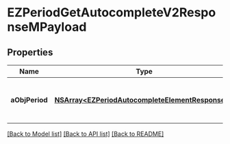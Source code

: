 # EZPeriodGetAutocompleteV2ResponseMPayload

## Properties
Name | Type | Description | Notes
------------ | ------------- | ------------- | -------------
**aObjPeriod** | [**NSArray&lt;EZPeriodAutocompleteElementResponse&gt;***](EZPeriodAutocompleteElementResponse.md) | An array of Period autocomplete element response. | [optional] 

[[Back to Model list]](../README.md#documentation-for-models) [[Back to API list]](../README.md#documentation-for-api-endpoints) [[Back to README]](../README.md)


